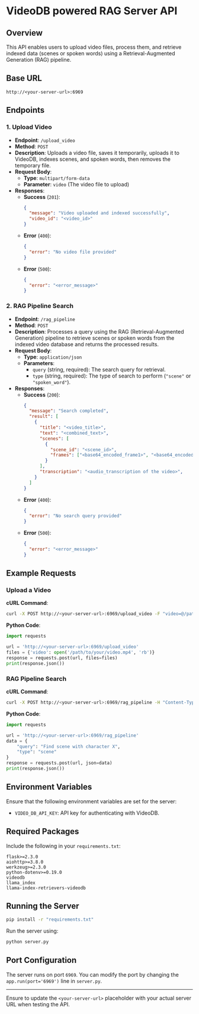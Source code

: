 # VideoDB powered RAG Server API

## Overview
This API enables users to upload video files, process them, and retrieve indexed data (scenes or spoken words) using a Retrieval-Augmented Generation (RAG) pipeline.

## Base URL
`http://<your-server-url>:6969`

## Endpoints

### 1. Upload Video
- **Endpoint**: `/upload_video`
- **Method**: `POST`
- **Description**: Uploads a video file, saves it temporarily, uploads it to VideoDB, indexes scenes, and spoken words, then removes the temporary file.
- **Request Body**:
  - **Type**: `multipart/form-data`
  - **Parameter**: `video` (The video file to upload)
- **Responses**:
  - **Success** (`201`):
    ```json
    {
      "message": "Video uploaded and indexed successfully",
      "video_id": "<video_id>"
    }
    ```
  - **Error** (`400`):
    ```json
    {
      "error": "No video file provided"
    }
    ```
  - **Error** (`500`):
    ```json
    {
      "error": "<error_message>"
    }
    ```

### 2. RAG Pipeline Search
- **Endpoint**: `/rag_pipeline`
- **Method**: `POST`
- **Description**: Processes a query using the RAG (Retrieval-Augmented Generation) pipeline to retrieve scenes or spoken words from the indexed video database and returns the processed results.
- **Request Body**:
  - **Type**: `application/json`
  - **Parameters**:
    - `query` (string, required): The search query for retrieval.
    - `type` (string, required): The type of search to perform (`"scene"` or `"spoken_word"`).
- **Responses**:
  - **Success** (`200`):
    ```json
    {
      "message": "Search completed",
      "result": [
        {
          "title": "<video_title>",
          "text": "<combined_text>",
          "scenes": [
            {
              "scene_id": "<scene_id>",
              "frames": ["<base64_encoded_frame1>", "<base64_encoded_frame2>", ...]
            }
          ],
          "transcription": "<audio_transcription of the video>",
        }
      ]
    }
    ```
  - **Error** (`400`):
    ```json
    {
      "error": "No search query provided"
    }
    ```
  - **Error** (`500`):
    ```json
    {
      "error": "<error_message>"
    }
    ```

## Example Requests

### Upload a Video
**cURL Command**:
```bash
curl -X POST http://<your-server-url>:6969/upload_video -F "video=@/path/to/your/video.mp4"
```

**Python Code**:
```python
import requests

url = 'http://<your-server-url>:6969/upload_video'
files = {'video': open('/path/to/your/video.mp4', 'rb')}
response = requests.post(url, files=files)
print(response.json())
```

### RAG Pipeline Search
**cURL Command**:
```bash
curl -X POST http://<your-server-url>:6969/rag_pipeline -H "Content-Type: application/json" -d '{"query": "Find scene with character X", "type": "<scene or nothing>"}'
```

**Python Code**:
```python
import requests

url = 'http://<your-server-url>:6969/rag_pipeline'
data = {
    "query": "Find scene with character X",
    "type": "scene"
}
response = requests.post(url, json=data)
print(response.json())
```

## Environment Variables
Ensure that the following environment variables are set for the server:
- `VIDEO_DB_API_KEY`: API key for authenticating with VideoDB.

## Required Packages
Include the following in your `requirements.txt`:
```plaintext
flask>=2.3.0
aiohttp>=3.8.0
werkzeug>=2.3.0
python-dotenv>=0.19.0
videodb
llama_index 
llama-index-retrievers-videodb
```

## Running the Server
```bash
pip install -r "requirements.txt"
```
Run the server using:
```bash
python server.py
```

## Port Configuration
The server runs on port `6969`. You can modify the port by changing the `app.run(port='6969')` line in `server.py`.

---

Ensure to update the `<your-server-url>` placeholder with your actual server URL when testing the API.

